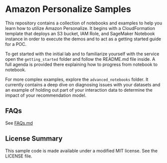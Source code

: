# Amazon Personalize Samples

This repository contains a collection of notebooks and examples to help you learn how to utilize Amazon Personalize. It begins with a CloudFormation template that deploys an S3 bucket, IAM Role, and SageMaker Notebook instance in order to execute the demos and to act as a getting started guide for a POC.

To get started with the initial lab and to familiarize yourself with the service open the `getting_started` folder and follow the README.md file inside. A full agenda is provided there explaining how to progress from notebook to notebook.

For more complex examples, explore the `advanced_notebooks` folder. It currently contains a deep dive on diagnosing issues with your datasets and an example of holding out part of your interaction data to determine the impact of your recommendation model.


## FAQs

See [FAQs.md](FAQs.md)


## License Summary

This sample code is made available under a modified MIT license. See the LICENSE file.
